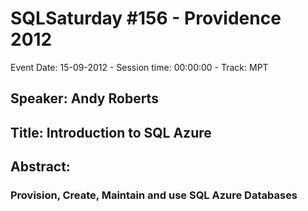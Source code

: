# SQLSaturday #156 - Providence 2012
Event Date: 15-09-2012 - Session time: 00:00:00 - Track: MPT
## Speaker: Andy Roberts
## Title: Introduction to SQL Azure
## Abstract:
### Provision, Create, Maintain and use SQL Azure Databases
